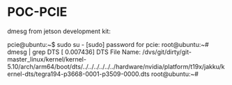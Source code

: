 # POC-PCIE


dmesg from jetson development kit:

pcie@ubuntu:~$ sudo su -
[sudo] password for pcie: 
root@ubuntu:~# dmesg | grep DTS
[    0.007436] DTS File Name: /dvs/git/dirty/git-master_linux/kernel/kernel-5.10/arch/arm64/boot/dts/../../../../../../hardware/nvidia/platform/t19x/jakku/kernel-dts/tegra194-p3668-0001-p3509-0000.dts
root@ubuntu:~# 

